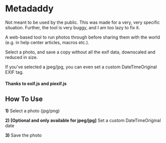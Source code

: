 # Metadaddy
Not meant to be used by the public. This was made for a very, very specific situation.
Further, the tool is very buggy, and I am too lazy to fix it.

A web-based tool to run photos through before sharing them with the world (e.g. in help center articles, macros etc.).

Select a photo, and save a copy without all the exif data, downscaled and reduced in size.

If you've selected a jpeg/jpg, you can even set a custom DateTimeOriginal EXIF tag.

#### Thanks to exif.js and piexif.js


## How To Use
**1)** Select a photo (jpg/png)

**2) [Optional and only available for jpeg/jpg]** Set a custom DateTimeOriginal date

**3)** Save the photo
